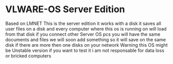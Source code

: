 VLWARE-OS Server Edition
=========
Based on LMNET
This is the server edition
it works with a disk
it saves all user files on a disk and every computer where this os is running on will load from that disk
if you connect other Server OS pcs you will have the same documents and files
we will soon add something so it will save on the same disk if there are more then one disks on your network
Warning this OS might be Unstable version if you want to test it i am not responsable for data loss or bricked computers
